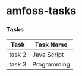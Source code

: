 # amfoss-tasks

### Tasks

| Task | Task Name|
|---------|-----|
| task 2 | Java Script |
| task 3 | Programming |
